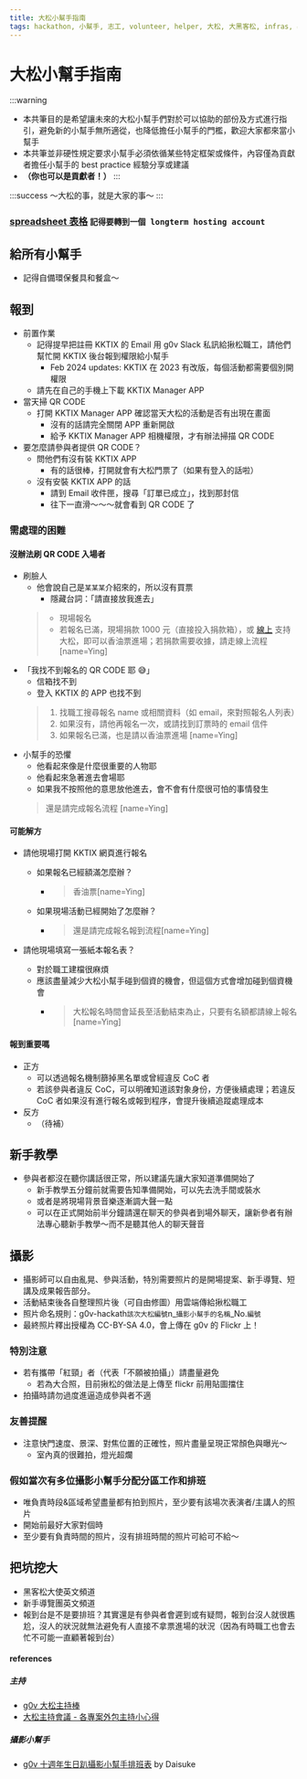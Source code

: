 ```yaml
---
title: 大松小幫手指南
tags: hackathon, 小幫手, 志工, volunteer, helper, 大松, 大黑客松, infras, 基建, 基礎建設
---
```


# 大松小幫手指南

:::warning
- 本共筆目的是希望讓未來的大松小幫手們對於可以協助的部份及方式進行指引，避免新的小幫手無所適從，也降低擔任小幫手的門檻，歡迎大家都來當小幫手
- 本共筆並非硬性規定要求小幫手必須依循某些特定框架或條件，內容僅為貢獻者擔任小幫手的 best practice 經驗分享或建議
- **（你也可以是貢獻者！）**
:::

:::success
～大松的事，就是大家的事～
:::

### [spreadsheet 表格](https://docs.google.com/spreadsheets/d/1uEC0cSncJhAioIqCxBVBTpTXQorRslsdhPsq7mg2grA/edit#gid=0) `記得要轉到一個 longterm hosting account`

## 給所有小幫手
- 記得自備環保餐具和餐盒～

## 報到
- 前置作業
    - 記得提早把註冊 KKTIX 的 Email 用 g0v Slack 私訊給揪松職工，請他們幫忙開 KKTIX 後台報到權限給小幫手
        - Feb 2024 updates: KKTIX 在 2023 有改版，每個活動都需要個別開權限
    - 請先在自己的手機上下載 KKTIX Manager APP
- 當天掃 QR CODE
   - 打開 KKTIX Manager APP 確認當天大松的活動是否有出現在畫面
       - 沒有的話請完全關閉 APP 重新開啟
       - 給予 KKTIX Manager APP 相機權限，才有辦法掃描 QR CODE
- 要怎麼請參與者提供 QR CODE？
    - 問他們有沒有裝 KKTIX APP
        - 有的話很棒，打開就會有大松門票了（如果有登入的話啦）
    - 沒有安裝 KKTIX APP 的話
        - 請到 Email 收件匣，搜尋「訂單已成立」，找到那封信
        - 往下一直滑～～～就會看到 QR CODE 了
### 需處理的困難
#### 沒辦法刷 QR CODE 入場者
- 刷臉人
    - 他會說自己是`某某某`介紹來的，所以沒有買票
        - 隱藏台詞：「請直接放我進去」
    > - 現場報名
    > - 若報名已滿，現場捐款 1000 元（直接投入捐款箱），或 [線上](https://ocf.neticrm.tw/civicrm/contribute/transact?reset=1&id=23) 支持大松，即可以香油票進場；若捐款需要收據，請走線上流程[name=Ying]
- 「我找不到報名的 QR CODE 耶 😅」
    - 信箱找不到
    - 登入 KKTIX 的 APP 也找不到
    > 1. 找職工搜尋報名 name 或相關資料（如 email，來對照報名人列表）
    > 2. 如果沒有，請他再報名一次，或請找到訂票時的 email 信件
    > 3. 如果報名已滿，也是請以香油票進場 [name=Ying]
- 小幫手的恐懼
    - 他看起來像是什麼很重要的人物耶
    - 他看起來急著進去會場耶
    - 如果我不按照他的意思放他進去，會不會有什麼很可怕的事情發生
    > 還是請完成報名流程 [name=Ying]
#### 可能解方
- 請他現場打開 KKTIX 網頁進行報名
    - 如果報名已經額滿怎麼辦？
        - > 香油票[name=Ying]
    - 如果現場活動已經開始了怎麼辦？
        - > 還是請完成報名報到流程[name=Ying]

- 請他現場填寫一張紙本報名表？
    - 對於職工建檔很麻煩
    - 應該盡量減少大松小幫手碰到個資的機會，但這個方式會增加碰到個資機會
        - > 大松報名時間會延長至活動結束為止，只要有名額都請線上報名[name=Ying]

#### 報到重要嗎
- 正方
    - 可以透過報名機制篩掉黑名單或曾經違反 CoC 者
    - 若該參與者違反 CoC，可以明確知道該對象身份，方便後續處理；若違反 CoC 者如果沒有進行報名或報到程序，會提升後續追蹤處理成本
- 反方
    - （待補）

## 新手教學
- 參與者都沒在聽你講話很正常，所以建議先讓大家知道準備開始了
    - 新手教學五分鐘前就需要告知準備開始，可以先去洗手間或裝水
    - 或者是將現場背景音樂逐漸調大聲一點
    - 可以在正式開始前半分鐘請還在聊天的參與者到場外聊天，讓新參者有辦法專心聽新手教學～而不是聽其他人的聊天聲音

## 攝影

- 攝影師可以自由亂晃、參與活動，特別需要照片的是開場提案、新手導覽、短講及成果報告部分。
- 活動結束後各自整理照片後（可自由修圖）用雲端傳給揪松職工
- 照片命名規則：g0v-hackath`該次大松編號`n_`攝影小幫手的名稱`_No.`編號`
- 最終照片釋出授權為 CC-BY-SA 4.0，會上傳在 g0v 的 Flickr 上！


### 特別注意
- 若有攜帶「紅頸」者（代表「不願被拍攝」）請盡量避免
    - 若為大合照，目前揪松的做法是上傳至 flickr 前用貼圖擋住
- 拍攝時請勿過度進逼造成參與者不適

### 友善提醒
- 注意快門速度、景深、對焦位置的正確性，照片盡量呈現正常顏色與曝光～
    - 室內真的很難拍，燈光超爛
    
### 假如當次有多位攝影小幫手分配分區工作和排班
- 唯負責時段&區域希望盡量都有拍到照片，至少要有該場次表演者/主講人的照片
- 開始前最好大家對個時
- 至少要有負責時間的照片，沒有排班時間的照片可給可不給～


## 把坑挖大
- 黑客松大使英文頻道
- 新手導覽團英文頻道
- 報到台是不是要排班？其實還是有參與者會遲到或有疑問，報到台沒人就很尷尬，沒人的狀況就無法避免有人直接不拿票進場的狀況（因為有時職工也會去忙不可能一直顧著報到台）

#### references

##### 主持
- [g0v 大松主持棒](/w_lvezP3RsWyXAtXiAvSkw)
- [大松主持會議 - 各專案外包主持小心得](https://g0v.hackmd.io/KuFxtnGoSCGwJtdYucXXsA?view)

##### 攝影小幫手
- [g0v 十週年生日趴攝影小幫手排班表](/bxJ09KaVTd-qP3lRcRzT7Q) by Daisuke